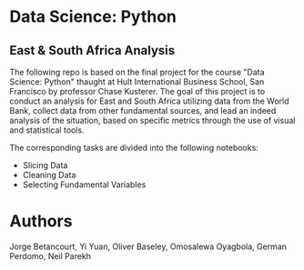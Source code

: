 # Data Science: Python

## East & South Africa Analysis

The following repo is based on the final project for the course "Data Science: Python" thaught at Hult International Business School, San Francisco by professor Chase Kusterer. The goal of this project is to conduct an analysis for East and South Africa utilizing data from the World Bank, collect data from other fundamental sources, and lead an indeed analysis of the situation, based on specific metrics through the use of visual and statistical tools.

The corresponding tasks are divided into the following notebooks:

* Slicing Data
* Cleaning Data
* Selecting Fundamental Variables



# Authors

Jorge Betancourt, Yi Yuan, Oliver Baseley, Omosalewa Oyagbola, German Perdomo, Neil Parekh

